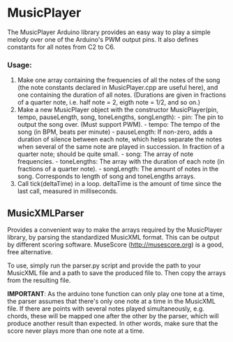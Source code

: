 # MusicPlayer

The MusicPlayer Arduino library provides an easy way to play a simple melody over one of the Arduino's PWM output pins. It also defines constants for all notes from C2 to C6.

### Usage:
  1.  Make one array containing the frequencies of all the notes of the song (the note constants declared in MusicPlayer.cpp are useful here), and one containing the duration of all notes.
  	(Durations are given in fractions of a quarter note, i.e. half note = 2, eigth note = 1/2, and so on.)
  2.  Make a new MusicPlayer object with the constructor MusicPlayer(pin, tempo, pauseLength, song, toneLengths, songLength):
    - pin: The pin to output the song over. (Must support PWM).
    - tempo: The tempo of the song (in BPM, beats per minute)
    - pauseLength: If non-zero, adds a duration of silence between each note, which helps separate the notes when several of the same note are played in succession. In fraction of a quarter note; should be quite small.
    - song: The array of note frequencies.
    - toneLengths: The array with the duration of each note (in fractions of a quarter note).
    - songLength: The amount of notes in the song. Corresponds to length of song and toneLengths arrays.
  3.  Call tick(deltaTime) in a loop. deltaTime is the amount of time since the last call, measured in milliseconds.



## MusicXMLParser

Provides a convenient way to make the arrays required by the MusicPlayer library, by parsing the standardized MusicXML format.
This can be output by different scoring software. MuseScore (http://musescore.org) is a good, free alternative.

To use, simply run the parser.py script and provide the path to your MusicXML file and a path to save the produced file to.
Then copy the arrays from the resulting file.

**IMPORTANT**: As the arduino tone function can only play one tone at a time, the parser assumes that there's only one note at a 
time in the MusicXML file. If there are points with several notes played simultaneously, e.g. chords, these will be mapped
one after the other by the parser, which will produce another result than expected. In other words, make sure that the score
never plays more than one note at a time.
